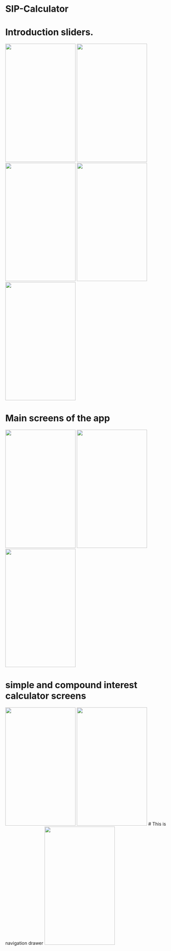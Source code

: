 # SIP-Calculator

# Introduction sliders.

<image src="images/welcome1.png" width="220" height="370">
<image src="images/welcome2.png" width="220" height="370">
<image src="images/welcome3.png" width="220" height="370">
<image src="images/welcome4.png" width="220" height="370">
<image src="images/welcome5.png" width="220" height="370">

# Main screens of the app

<image src="images/sip1.png" width="220" height="370">
<image src="images/sip2.png" width="220" height="370">
<image src="images/sip3.png" width="220" height="370">

# simple and compound interest calculator screens

<image src="images/simple.png" width="220" height="370">
<image src="images/compound.png" width="220" height="370">
# This is navigation drawer

<image src="images/navigation.png" width="220" height="370">
